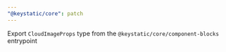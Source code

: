 ```yaml
---
"@keystatic/core": patch
---
```


Export `CloudImageProps` type from the `@keystatic/core/component-blocks` entrypoint
